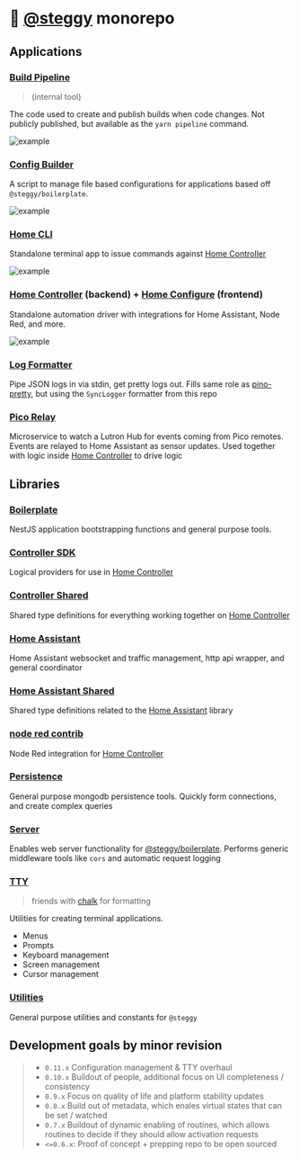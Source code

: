 # 🦕 [@steggy](https://github.com/ccontour/steggy) monorepo

## Applications

### [Build Pipeline](apps/build-pipeline)

> (internal tool)

The code used to create and publish builds when code changes.
Not publicly published, but available as the `yarn pipeline` command.

![example](./apps/build-pipeline/docs/example.png)

### [Config Builder](apps/config-builder)

A script to manage file based configurations for applications based off `@steggy/boilerplate`.

![example](./apps/config-builder/docs/example.png)

### [Home CLI](apps/home-cli)

Standalone terminal app to issue commands against [Home Controller](apps/home-controller)

![example](./apps/home-cli/docs/images/example.png)

### [Home Controller](apps/home-controller) (backend) + [Home Configure](apps/home-configure) (frontend)

Standalone automation driver with integrations for Home Assistant, Node Red, and more.

![example](./apps/home-configure/docs/images/main.png)

### [Log Formatter](apps/log-formatter)

Pipe JSON logs in via stdin, get pretty logs out.
Fills same role as [pino-pretty](https://www.npmjs.com/package/pino-pretty), but using the `SyncLogger` formatter from this repo

### [Pico Relay](apps/pico-relay)

Microservice to watch a Lutron Hub for events coming from Pico remotes.
Events are relayed to Home Assistant as sensor updates.
Used together with logic inside [Home Controller](apps/home-controller) to drive logic

## Libraries

### [Boilerplate](libs/boilerplate)

NestJS application bootstrapping functions and general purpose tools.

### [Controller SDK](libs/controller-sdk)

Logical providers for use in [Home Controller](apps/home-controller)

### [Controller Shared](libs/controller-shared)

Shared type definitions for everything working together on [Home Controller](apps/home-controller)

### [Home Assistant](libs/home-assistant)

Home Assistant websocket and traffic management, http api wrapper, and general coordinator

### [Home Assistant Shared](libs/home-assistant-shared)

Shared type definitions related to the [Home Assistant](libs/home-assistant) library

### [node red contrib](libs/node-red-contrib-steggy)

Node Red integration for [Home Controller](apps/home-controller)

### [Persistence](libs/persistence)

General purpose mongodb persistence tools.
Quickly form connections, and create complex queries

### [Server](libs/server)

Enables web server functionality for [@steggy/boilerplate](libs/boilerplate).
Performs generic middleware tools like `cors` and automatic request logging

### [TTY](libs/tty)

> friends with [chalk](https://www.npmjs.com/package/chalk) for formatting

Utilities for creating terminal applications.

- Menus
- Prompts
- Keyboard management
- Screen management
- Cursor management

### [Utilities](libs/utilities)

General purpose utilities and constants for `@steggy`

## Development goals by minor revision

> - `0.11.x` Configuration management & TTY overhaul
> - `0.10.x` Buildout of people, additional focus on UI completeness / consistency
> - `0.9.x` Focus on quality of life and platform stability updates
> - `0.8.x` Build out of metadata, which enales virtual states that can be set / watched
> - `0.7.x` Buildout of dynamic enabling of routines, which allows routines to decide if they should allow activation requests
> - `<=0.6.x`: Proof of concept + prepping repo to be open sourced

<!-- - [MQTT](libs/mqtt) -->
<!-- - [Rules Engine](libs/rules-engine) -->
